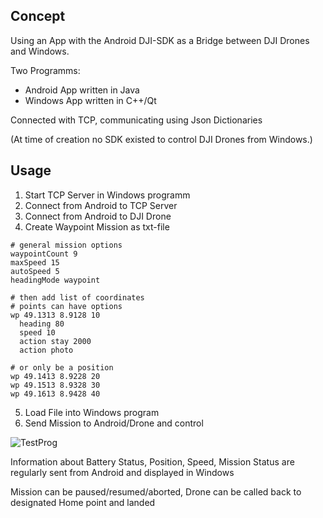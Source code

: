 ## Concept
Using an App with the Android DJI-SDK as a Bridge between DJI Drones and Windows.

Two Programms:
* Android App written in Java
* Windows App written in C++/Qt
  
Connected with TCP, communicating using Json Dictionaries

(At time of creation no SDK existed to control DJI Drones from Windows.)

## Usage
1. Start TCP Server in Windows programm
2. Connect from Android to TCP Server
3. Connect from Android to DJI Drone
4. Create Waypoint Mission as txt-file
```
# general mission options
waypointCount 9
maxSpeed 15
autoSpeed 5
headingMode waypoint

# then add list of coordinates
# points can have options
wp 49.1313 8.9128 10
  heading 80
  speed 10
  action stay 2000
  action photo

# or only be a position 
wp 49.1413 8.9228 20
wp 49.1513 8.9328 30
wp 49.1613 8.9428 40
```
5. Load File into Windows program
6. Send Mission to Android/Drone and control 

![TestProg](https://github.com/user-attachments/assets/26055163-e450-4c92-b6de-0c99ceda71f1)

Information about Battery Status, Position, Speed, Mission Status are regularly sent from Android and displayed in Windows  

Mission can be paused/resumed/aborted, Drone can be called back to designated Home point and landed
